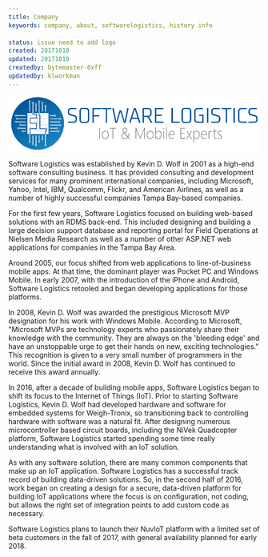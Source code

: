 ```yaml
---
title: Company
keywords: company, about, softwarelogistics, history info

status: issue need to add logo
created: 20171018
updated: 20171018
createdby: bytemaster-0xff
updatedby: klworkman
---
```

![alt Logo](/images/sftlog-large.png)

Software Logistics was established by Kevin D. Wolf in 2001 as a high-end software consulting business. It has provided
consulting and development services for many prominent international companies, including Microsoft, Yahoo, Intel, IBM, Qualcomm, Flickr, and American Airlines, 
as well as a number of highly successful companies Tampa Bay-based companies.

For the first few years, Software Logistics focused on building web-based solutions with an RDMS back-end.  This included designing and
building a large decision support database and reporting portal for Field Operations at Nielsen Media Research as well as a
number of other ASP.NET web applications for companies in the Tampa Bay Area.

Around 2005, our focus shifted from web applications to line-of-business mobile apps.  At that time, the dominant player was
Pocket PC and Windows Mobile.  In early 2007, with the introduction of the iPhone and Android, Software Logistics retooled and
began developing applications for those platforms.  

In 2008, Kevin D. Wolf was awarded the prestigious Microsoft MVP designation for his work with Windows Mobile. According to Microsoft, "Microsoft MVPs are technology experts who passionately share their knowledge with the community. They are always on the 'bleeding edge' and have an unstoppable urge to get their hands on new, exciting technologies." This recognition is given to a very small number of programmers in the world. Since the initial award in 2008, Kevin D. Wolf has continued to receive this award annually.

In 2016, after a decade of building mobile apps, Software Logistics began to shift its focus to the Internet of Things (IoT).
Prior to starting Software Logistics, Kevin D. Wolf had developed hardware and software for embedded systems for Weigh-Tronix, so
transitioning back to controlling hardware with software was a natural fit.  After designing numerous microcontroller based
circuit boards, including the NiVek Quadcopter platform, Software Logistics started spending some time really understanding
what is involved with an IoT solution.

As with any software solution, there are many common components that make up an IoT application.  Software Logistics has a successful track record of building data-driven solutions.  So, in the second half of 2016, work began on creating a design for
a secure, data-driven platform for building IoT applications where the focus is on configuration, not coding, but allows the right
set of integration points to add custom code as necessary.

Software Logistics plans to launch their NuvIoT platform with a limited set of beta customers in the fall of 2017, with general
availability planned for early 2018.



